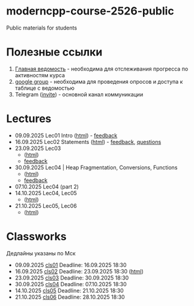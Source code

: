 # moderncpp-course-2526-public
Public materials for students

# Полезные ссылки

1. [Главная ведомость](https://docs.google.com/spreadsheets/d/1eNcUwp9upPIQkt9Hts6EZO2BD_rp3Pv8AB9SxATsXeY) - необходима для отслеживания прогресса по активностям курса
2. [google group](https://groups.google.com/g/moderncpp_students_fall2025) - необходима для проведения опросов и доступа к таблице с ведомостью
3. Telegram ([invite](https://t.me/+jwZp3GF-7AxiOGFi)) - основной канал коммуникации

# Lectures

- 09.09.2025 Lec01 Intro ([html](https://htmlpreview.github.io/?https://github.com/cpp-practice/moderncpp-course-2526-public/blob/main/lec-01-01/%D0%A1%2B%2B.html#/)) - [feedback](https://forms.gle/d32teKdRXHr9a1vy5)
- 16.09.2025 Lec02 Statements ([html](https://htmlpreview.github.io/?https://github.com/cpp-practice/moderncpp-course-2526-public/blob/main/lec-01-02/%D0%A1%2B%2B.html#/)) - [feedback](https://forms.gle/xiTi5CwW1VJRqVcM9), [questions](https://forms.gle/Tom4QYNmHUazFCwN7)
- 23.09.2025 Lec03
  - ([html](https://htmlpreview.github.io/?https://github.com/cpp-practice/moderncpp-course-2526-public/blob/main/lec-01-03/%D0%A1%2B%2B.html#/))
  - [feedback](https://forms.gle/sXTvGL17ga787ifVA)
- 30.09.2025 Lec04 | Heap Fragmentation, Conversions, Functions
  - ([html](https://htmlpreview.github.io/?https://github.com/cpp-practice/moderncpp-course-2526-public/blob/main/lec-01-04/%D0%A1%2B%2B.html#/))
  - [feedback](https://forms.gle/G2S9dUD7gZXpD7oMA)
- 07.10.2025 Lec04 (part 2)
- 14.10.2025 Lec04, Lec05
  - ([html](https://htmlpreview.github.io/?https://github.com/cpp-practice/moderncpp-course-2526-public/blob/main/lec-01-05/%D0%A1%2B%2B.html#/))
- 21.10.2025 Lec05, Lec06
  - ([html](https://htmlpreview.github.io/?https://github.com/cpp-practice/moderncpp-course-2526-public/blob/main/lec-01-06/%D0%A1%2B%2B.html#/))

# Classworks

Дедлайны указаны по Мск

- 09.09.2025 [cls01](https://classroom.github.com/a/wcg-S5Sa) Deadline: 16.09.2025 18:30
- 16.09.2025 [cls02](https://classroom.github.com/a/t_ChHuVd) Deadline: 23.09.2025 18:30  ([html](https://htmlpreview.github.io/?https://github.com/cpp-practice/moderncpp-course-2526-public/blob/main/lec-01-02-part2/%D0%A1%2B%2B.html#/))
- 23.09.2025 [cls03](https://classroom.github.com/a/1tousKK4) Deadline: 30.09.2025 18:30
- 30.09.2025 [cls04](https://classroom.github.com/a/I8CSlqgn) Deadline: 07.10.2025 18:30
- 14.10.2025 [cls05](https://classroom.github.com/a/6zDsaVMZ) Deadline: 21.10.2025 18:30
- 21.10.2025 [cls06](https://classroom.github.com/a/2GZuFJRz) Deadline: 28.10.2025 18:30
